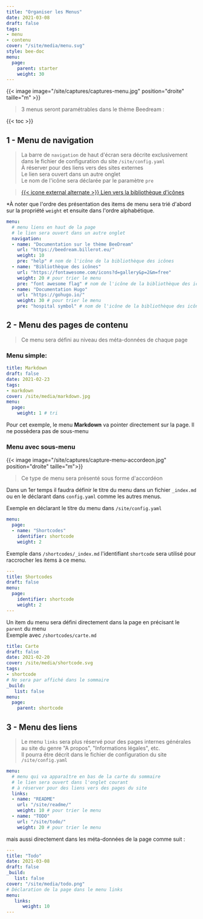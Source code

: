 ```yaml
---
title: "Organiser les Menus"
date: 2021-03-08
draft: false
tags:
- menu
- contenu
cover: "/site/media/menu.svg"
style: bee-doc
menu:
  page:
    parent: starter
    weight: 30
---
```

<!--more-->
{{< image image="/site/captures/captures-menu.jpg" position="droite" taille="m" >}}
>3 menus seront paramétrables dans le thème Beedream :

{{< toc >}}

## 1 - Menu de navigation
>La barre de `navigation` de haut d'écran sera décrite exclusivement dans le fichier de configuration du site `/site/config.yaml`  
À réserver pour des liens vers des sites externes  
Le lien sera ouvert dans un autre onglet  
Le nom de l'icône sera déclarée par le paramètre `pre`

> <a href="https://fomantic-ui.com/elements/icon.html" target="_blank">{{< icone external alternate >}} Lien vers la bibliothèque d'icônes</a>

*À noter que l'ordre des présentation des items de menu sera trié d'abord sur la propriété `weight` et ensuite dans l'ordre alphabétique.

```yaml
menu:
  # menu liens en haut de la page
  # le lien sera ouvert dans un autre onglet
  navigation:  
  - name: "Documentation sur le thème BeeDream"
    url: "https://beedream.billerot.eu/"
    weight: 10
    pre: "help" # nom de l'icône de la bibliothèque des icônes
  - name: "Bibliothèque des icônes"
    url: "https://fontawesome.com/icons?d=gallery&p=2&m=free"
    weight: 20 # pour trier le menu
    pre: "font awesome flag" # nom de l'icône de la bibliothèque des icônes
  - name: "Documentation Hugo"
    url: "https://gohugo.io/"
    weight: 30 # pour trier le menu
    pre: "hospital symbol" # nom de l'icône de la bibliothèque des icônes
```

## 2 - Menu des pages de contenu

> Ce menu sera défini au niveau des méta-données de chaque page

### Menu simple:
```yaml
title: Markdown
draft: false 
date: 2021-02-23
tags:
- markdown
cover: /site/media/markdown.jpg
menu:
  page:
    weight: 1 # tri
```
Pour cet exemple, le menu **Markdown** va pointer directement sur la page.
Il ne possèdera pas de sous-menu

### Menu avec sous-menu
{{< image image="/site/captures/capture-menu-accordeon.jpg" position="droite"  taille="m">}}
> Ce type de menu sera présenté sous forme d'accordéon

Dans un 1er temps il faudra définir le titre du menu dans un fichier `_index.md` ou en le déclarant dans `config.yaml` comme les autres menus.

Exemple en déclarant le titre du menu dans `/site/config.yaml`
```yaml
menu: 
  page:
  - name: "Shortcodes"
    identifier: shortcode
    weight: 2
```

Exemple dans `/shortcodes/_index.md` l'identifiant `shortcode` sera utilisé pour raccrocher les items à ce menu.
```yaml
---
title: Shortcodes
draft: false 
menu: 
  page:
    identifier: shortcode
    weight: 2
---
```
Un item du menu sera défini directement dans la page en précisant le `parent` du menu   
Exemple avec `/shortcodes/carte.md`
```yaml
title: Carte
draft: false 
date: 2021-02-20 
cover: /site/media/shortcode.svg
tags:
- shortcode
# Ne sera par affiché dans le sommaire
_build:
   list: false
menu: 
  page:
    parent: shortcode
```

## 3 - Menu des liens
> Le menu `links` sera plus réservé pour des pages internes générales au site du genre "A propos", "Informations légales", etc.  
Il pourra être décrit dans le fichier de configuration du site `/site/config.yaml`

```yaml
menu:
  # menu qui va apparaître en bas de la carte du sommaire
  # le lien sera ouvert dans l'onglet courant
  # à réserver pour des liens vers des pages du site
  links: 
  - name: "README"
    url: "/site/readme/"
    weight: 10 # pour trier le menu
  - name: "TODO"
    url: "/site/todo/"
    weight: 20 # pour trier le menu
```

mais aussi directement dans les méta-données de la page comme suit :

```yaml
---
title: "Todo"
date: 2021-03-08
draft: false
_build:
   list: false
cover: "/site/media/todo.png"
# Déclaration de la page dans le menu links
menu:
   links:
      weight: 10
---
```

